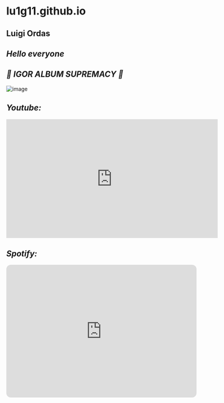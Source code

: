 # lu1g11.github.io
## **Luigi Ordas**

## ***Hello everyone***

## ***💪 IGOR ALBUM SUPREMACY 💪***

![image](https://user-images.githubusercontent.com/122423966/211950353-1616921f-527e-47d0-b0bb-d9d1ef04885e.png)

## ***Youtube:***

<iframe width="560" height="315" src="https://www.youtube.com/embed/HmAsUQEFYGI?controls=0&amp;start=78" title="YouTube video player" frameborder="0" allow="accelerometer; autoplay; clipboard-write; encrypted-media; gyroscope; picture-in-picture; web-share" allowfullscreen></iframe>

## ***Spotify:***
<iframe style="border-radius:12px" src="https://open.spotify.com/embed/playlist/4pipWEi3ZHeNdip7IKx8C5?utm_source=generator" width="100%" height="352" frameBorder="0" allowfullscreen="" allow="autoplay; clipboard-write; encrypted-media; fullscreen; picture-in-picture" loading="lazy"></iframe>



